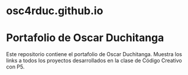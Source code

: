 # osc4rduc.github.io

# Portafolio de Oscar Duchitanga

Este repositorio contiene el portafolio de Oscar Duchitanga. Muestra los links a todos los proyectos desarrollados en la clase de Código Creativo con P5.
